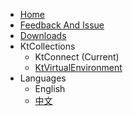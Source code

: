* [Home](/en-us/)
* [Feedback And Issue](https://github.com/alibaba/kt-connect/issues)
* [Downloads](/en-us/guide/downloads)
* KtCollections
  * KtConnect (Current)
  * [KtVirtualEnvironment](https://alibaba.github.io/virtual-environment/#/en-us/)
* Languages
  * English
  * [中文](/zh-cn/)